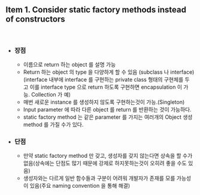 ## Item 1. Consider static factory methods instead of constructors
<br/>

* ### 장점
  - 이름으로 return 하는 object 를 설명 가능
  - Return 하는 object 의 type 을 다양하게 할 수 있음 (subclass 나 interface) (interface 내부에 interface 를 구현하는 private class 형태의 구현체를 두고 이를 interface type 으로 return 하도록 구현하면 encapsulation 이 가능. Collection 가 예)
  - 매번 새로운 instance 를 생성하지 않도록 구현하는것이 가능.(Singleton)
  - Input parameter 에 따라 다른 object 를 return 를 반환하는 것이 가능하다.
  - static factory method 는 같은 parameter 를 가지는 여러개의 Object 생성 method 를 가질 수가 있다.


* ### 단점
  - 만약 static factory method 만 갖고, 생성자를 갖지 않는다면 상속을 할 수가 없음(상속에는 단점도 많기 때문에 강제로 하지못하는것이 오히려 좋을 수도 있음)
  - 생성자와는 다르게 일반 함수들과 구분이 어려워 개발자가 존재를 모를 가능성이 있음(주요 naming convention 을 통해 해결)